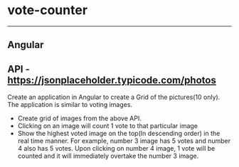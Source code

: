 # vote-counter

-------------
Angular
-------------
API - https://jsonplaceholder.typicode.com/photos
---------------------------------------------------
Create an application in Angular to create a Grid of the
pictures(10 only). The application is similar to voting images.
- Create grid of images from the above API.
- Clicking on an image will count 1 vote to that particular image
- Show the highest voted image on the top(In descending order) in the
real time manner. For example, number 3 image has 5 votes and number 4
also has 5 votes. Upon clicking on number 4 image, 1 vote will be
counted and it will immediately overtake the number 3 image.
